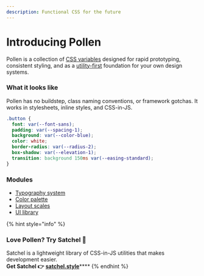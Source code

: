 ```yaml
---
description: Functional CSS for the future
---
```


# Introducing Pollen

Pollen is a collection of [CSS variables](https://developer.mozilla.org/en-US/docs/Web/CSS/--*) designed for rapid prototyping, consistent styling, and as a [utility-first](https://frontstuff.io/in-defense-of-utility-first-css) foundation for your own design systems.

### What it looks like

Pollen has no buildstep, class naming conventions, or framework gotchas. It works in stylesheets, inline styles, and CSS-in-JS.

```css
.button {
  font: var(--font-sans);
  padding: var(--spacing-1);
  background: var(--color-blue);
  color: white;
  border-radius: var(--radius-2);
  box-shadow: var(--elevation-1);
  transition: background 150ms var(--easing-standard);
}
```

### Modules

* [Typography system](modules/typography.md)
* [Color palette](modules/colors.md)
* [Layout scales](modules/layout.md)
* [UI library](modules/layout.md)

{% hint style="info" %}
### **Love Pollen? Try Satchel 🎒**

Satchel is a lightweight library of CSS-in-JS utilities that makes development easier.  
**Get Satchel 👉** [**satchel.style**](https://satchel.style)\*\*\*\*
{% endhint %}


